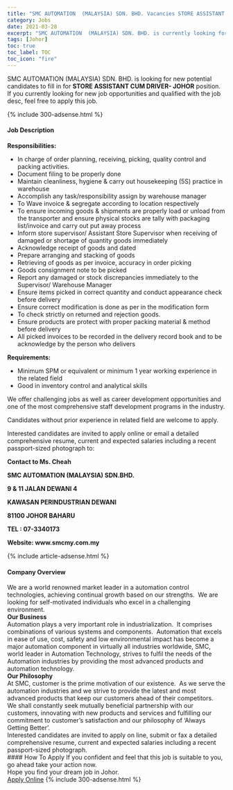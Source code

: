 ```yaml
---
title: "SMC AUTOMATION  (MALAYSIA) SDN. BHD. Vacancies STORE ASSISTANT CUM DRIVER- JOHOR" 
category: Jobs 
date: 2021-03-28 
excerpt: "SMC AUTOMATION  (MALAYSIA) SDN. BHD. is currently looking for suitable person to fill in the STORE ASSISTANT CUM DRIVER- JOHOR which based in Johor" 
tags: [Johor] 
toc: true 
toc_label: TOC 
toc_icon: "fire" 
--- 
```


<p>SMC AUTOMATION  (MALAYSIA) SDN. BHD. is looking for new potential candidates to fill in for <b>STORE ASSISTANT CUM DRIVER- JOHOR</b> position. If you currently looking for new job opportunities and qualified with the job desc, feel free to apply this job.
</p>{% include 300-adsense.html %} 
<div><div><h4>Job Description</h4></div><div><div><span><div><p><strong>Responsibilities:</strong></p><ul><li>In charge of order planning, receiving, picking, quality control and packing activities.</li><li>Document filing to be properly done</li><li>Maintain cleanliness, hygiene &amp; carry out housekeeping (5S) practice in warehouse</li><li>Accomplish any task/responsibility assign by warehouse manager</li><li>To Wave invoice &amp; segregate according to location respectively</li><li>To ensure incoming goods &amp; shipments are properly load or unload from the transporter and ensure physical stocks are tally with packaging list/invoice and carry out put away process</li><li>Inform store supervisor/ Assistant Store Supervisor when receiving of damaged or shortage of quantity goods immediately</li><li>Acknowledge receipt of goods and dated</li><li>Prepare arranging and stacking of goods</li><li>Retrieving of goods as per invoice, accuracy in order picking</li><li>Goods consignment note to be picked</li><li>Report any damaged or stock discrepancies immediately to the Supervisor/ Warehouse Manager</li><li>Ensure items picked in correct quantity and conduct appearance check before delivery</li><li>Ensure correct modification is done as per in the modification form</li><li>To check strictly on returned and rejection goods.</li><li>Ensure products are protect with proper packing material &amp; method before delivery</li><li>All picked invoices to be recorded in the delivery record book and to be acknowledge by the person who delivers</li></ul><p><strong>Requirements:</strong></p><ul><li>Minimum SPM or equivalent or minimum 1 year working experience in the related field</li><li>Good in inventory control and analytical skills</li></ul><p>We offer challenging jobs as well as career development opportunities and one of the most comprehensive staff development programs in the industry.</p><p>Candidates without prior experience in related field are welcome to apply.</p><p>Interested candidates are invited to apply online or email a detailed comprehensive resume, current and expected salaries including a recent passport-sized photograph to:</p><p><strong>Contact to Ms. Cheah</strong></p><p><strong>SMC AUTOMATION (MALAYSIA) SDN.BHD.</strong></p><p><strong>9 &amp; 11&#160;JALAN&#160;DEWANI 4</strong></p><p><strong>KAWASAN PERINDUSTRIAN DEWANI</strong></p><p><strong>81100&#160;JOHOR BAHARU</strong></p><p><strong>TEL :&#160;07-3340173</strong></p><p><strong>Website: www.smcmy.com.my</strong></p></div></span></div></div></div> 
{% include article-adsense.html %} 
<div><div><h4>Company Overview</h4></div><div><div><span><div><div>
<div>
		We are a world renowned market leader in a automation control technologies, achieving continual growth based on our strengths.&#160; We are looking for self-motivated individuals who excel in a challenging environment.</div>
<div>
<strong>Our Business</strong><br>
		Automation plays a very important role in industrialization.&#160; It comprises combinations of various systems and components.&#160; Automation that excels in ease of use, cost, safety and low environmental impact has become a major automation component in virtually all industries worldwide, SMC, world leader in Automation Technology, strives to fulfil the needs of the Automation industries by providing the most advanced products and automation technology.</div>
<div>
<strong>Our Philosophy</strong><br>
		At SMC, customer is the prime motivation of our existence.&#160; As we serve the automation industries and we strive to provide the latest and most advanced products that keep our customers ahead of their competitors.&#160; We shall constantly seek mutually beneficial partnership with our customers, innovating with new products and services and fulfilling our commitment to customer&#8217;s satisfaction and our philosophy of &#8216;Always Getting Better&#8217;.</div>
<div>
<div>
			Interested candidates are invited to apply on line, submit or fax a detailed comprehensive resume, current and expected salaries including a recent passport-sized photograph.</div>
</div>
</div></div></span></div></div></div> 
#### How To Apply 
If you confident and feel that this job is suitable to you, go ahead take your action now. <br/> 
Hope you find your dream job in Johor. <br/> 
<a href="https://www.jobstreet.com.my/en/job/store-assistant-cum-driver-johor-4503864?jobId=jobstreet-my-job-4503864&" class="btn btn--info" target="_blank" rel="nofollow noopenner">Apply Online</a> 
{% include 300-adsense.html %} 
